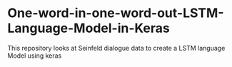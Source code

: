 # One-word-in-one-word-out-LSTM-Language-Model-in-Keras
This repository looks at Seinfeld dialogue data to create a LSTM language Model using keras
